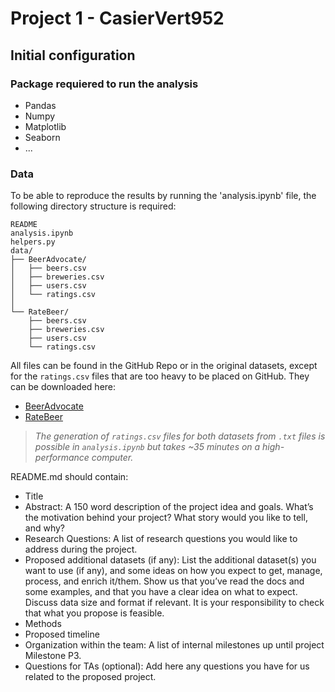 # Project 1 - CasierVert952

## Initial configuration

### Package requiered to run the analysis

- Pandas
- Numpy
- Matplotlib
- Seaborn
- ...

### Data

To be able to reproduce the results by running the 'analysis.ipynb' file, the following directory structure is required:

```
README
analysis.ipynb
helpers.py
data/
├── BeerAdvocate/
│   ├── beers.csv
│   ├── breweries.csv
│   ├── users.csv
│   └── ratings.csv
│
└── RateBeer/
    ├── beers.csv
    ├── breweries.csv
    ├── users.csv
    └── ratings.csv
```

All files can be found in the GitHub Repo or in the original datasets, except for the ```ratings.csv``` files that are too heavy to be placed on GitHub. They can be downloaded here:
- [BeerAdvocate](https://coursedingler.ch/data/BA/ratings.csv)
- [RateBeer](https://coursedingler.ch/data/RB/ratings.csv)

> *The generation of ```ratings.csv``` files for both datasets from ```.txt``` files is possible in ```analysis.ipynb``` but takes ~35 minutes on a high-performance computer.*
	





README.md should contain:

- Title
- Abstract: A 150 word description of the project idea and goals. What’s the motivation behind your project? What story would you like to tell, and why?
- Research Questions: A list of research questions you would like to address during the project.
- Proposed	 additional datasets (if any): List the additional dataset(s) you want to use (if any), and some ideas on how you expect to get, manage, process, and enrich it/them. Show us that you’ve read the docs and some examples, and that you have a clear idea on what to expect. Discuss data size and format if relevant. It is your responsibility to check that what you propose is feasible.
- Methods
- Proposed timeline
- Organization within the team: A list of internal milestones up until project Milestone P3.
- Questions for TAs (optional): Add here any questions you have for us related to the proposed project.
